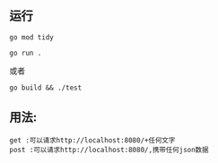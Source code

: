 ## 运行

```
go mod tidy
```

```
go run .
```

或者

```
go build && ./test
```

## 用法:

```
get :可以请求http://localhost:8080/+任何文字
post :可以请求http://localhost:8080/,携带任何json数据
```

